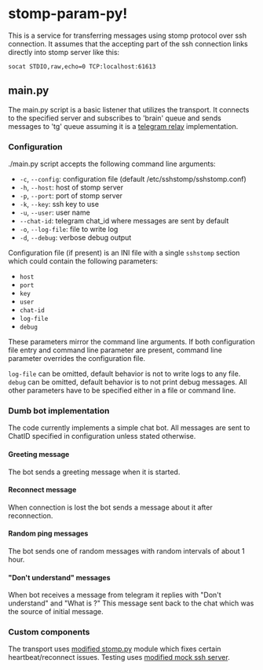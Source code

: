 # stomp-param-py!

This is a service for transferring messages using stomp protocol over
ssh connection. It assumes that the accepting part of the ssh
connection links directly into stomp server like this:

    socat STDIO,raw,echo=0 TCP:localhost:61613

## main.py

The main.py script is a basic listener that utilizes the transport. It
connects to the specified server and subscribes to 'brain' queue and
sends messages to 'tg' queue assuming it is a [telegram relay]
implementation.

### Configuration

./main.py script accepts the following command line arguments:


- `-c`, `--config`: configuration file (default /etc/sshstomp/sshstomp.conf)
- `-h`, `--host`: host of stomp server
- `-p`, `--port`: port of stomp server
- `-k`, `--key`: ssh key to use
- `-u`, `--user`: user name
- `--chat-id`: telegram chat_id where messages are sent by default
- `-o`, `--log-file`: file to write log
- `-d`, `--debug`: verbose debug output

Configuration file (if present) is an INI file with a single
`sshstomp` section which could contain the following parameters:

- `host`
- `port`
- `key`
- `user`
- `chat-id`
- `log-file`
- `debug`

These parameters mirror the command line arguments. If both
configuration file entry and command line parameter are present,
command line parameter overrides the configuration file.

`log-file` can be omitted, default behavior is not to write logs to
any file.  `debug` can be omitted, default behavior is to not print
debug messages. All other parameters have to be specified either in a
file or command line.

### Dumb bot implementation

The code currently implements a simple chat bot. All messages are sent
to ChatID specified in configuration unless stated otherwise.

#### Greeting message

The bot sends a greeting message when it is started.

#### Reconnect message

When connection is lost the bot sends a message about it after reconnection.

#### Random ping messages

The bot sends one of random messages with random intervals of about 1 hour.

#### "Don't understand" messages

When bot receives a message from telegram it replies with "Don't
understand" and "What is <quote>?" This message sent back to the chat
which was the source of initial message.

### Custom components

The transport uses [modified stomp.py] module which fixes certain
heartbeat/reconnect issues. Testing uses [modified mock ssh server].

[telegram relay]: https://gitlab.com/personal-assistant-bot/infrastructure/pa-tg
[modified stomp.py]: https://github.com/aragaer/stomp.py/tree/heartbeat
[modified mock ssh server]: https://github.com/aragaer/mock-ssh-server/tree/shell
